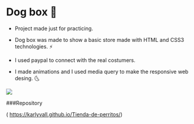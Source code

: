 # Dog box  :dog:

- Project made just for practicing.

- Dog box was made to show a basic store made with HTML and CSS3 technologies. :zap:
- I used paypal to connect with the real costumers.
- I made animations and I used media query to make the responsive web desing. :last_quarter_moon_with_face:




![](https://lh3.googleusercontent.com/AdrZuAD7LTPEh1hNIYv6NLiDjWSUFLHFIuDtiTWhCK1_j_bSBdd0gps1UWLXuUPLVw7djygyIfX6j41vqH3ysLMnE2DSNMX8RBKzvgsM2ECNzpfqEYrhxJke5eKuHsgifkTH0Yi097jCfHeaYebNXax1hn8FleZZHqWf66Z7lJDwNd6BVV9Cb2DyO1Y3aeNs-2xGaY2CJR7I9oBpGsg7gg8hFs195qpT6qjMrC4jdeAN-grf5cLDBmEpz--11g_WS6VYl6kg2b-yq2RV8A36nG3Kh1x_JQD5YGtFxqKuXfxpdsScJbxn8SZOapoqfNvkWd72fh1eYjVEp1T350Rh9exrZlcWiNWbPA0UVPHwuuE-W4L8wKii3BmfrdXNOnM_D4Hh3tNYk-jygriK3sVUtLDalyWR2iToKt0lbuRxuMHCY4R-KylMEprwI809e0UfvPGlCaxoDjAnw-C2Q6JUGzrlH3k1GnqtjEGXGWkEFUP-4yHQDqfWAQh8yndisDdSLevl1uNCZrFHLv9Uy7DIF_e2ggVAXuXvSBBOILBv7tzjmROVc_XhNjMikBpJHu2S6De46efNqZ2ai9TjIbGKrsivrH-zkoijmvftTiFq0DWkvfdyEUKFSZvb8kvhFkjCyWdlpET2mXHUrAB9FHJyPgoEcaA4PQtDxRr2hhT55IDb243f9T-R5w=w1336-h614-no)



###Repository

( https://karlyvall.github.io/Tienda-de-perritos/)


